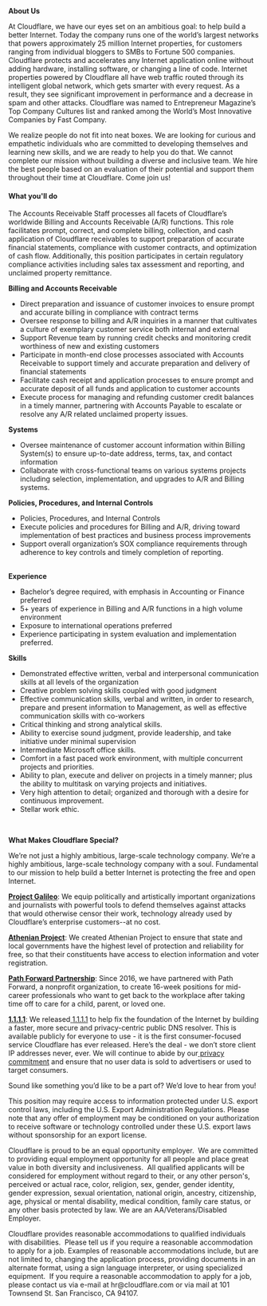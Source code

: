 <div class="content-intro">
	<div><strong>About Us</strong></div>
	<div>
		<p><span style="font-weight: 400;">At Cloudflare, we have our eyes set on an ambitious goal: to help build a better Internet. Today the company runs one of the world’s largest networks that powers approximately 25 million Internet properties, for customers ranging from individual bloggers to SMBs to Fortune 500 companies. Cloudflare protects and accelerates any Internet application online without adding hardware, installing software, or changing a line of code. Internet properties powered by Cloudflare all have web traffic routed through its intelligent global network, which gets smarter with every request. As a result, they see significant improvement in performance and a decrease in spam and other attacks. Cloudflare was named to Entrepreneur Magazine’s Top Company Cultures list and ranked among the World’s Most Innovative Companies by Fast Company.</span><span style="font-weight: 400;">&nbsp;</span></p>
		<p><span style="font-weight: 400;">We realize people do not fit into neat boxes. We are looking for curious and empathetic individuals who are committed to developing themselves and learning new skills, and we are ready to help you do that. We cannot complete our mission without building a diverse and inclusive team. We hire the best people based on an evaluation of their potential and support them throughout their time at Cloudflare. Come join us!&nbsp;</span></p>
	</div>
</div>
<h4>What you'll do</h4>
<p>The Accounts Receivable Staff processes all facets of Cloudflare’s worldwide Billing and Accounts Receivable (A/R) functions. This role facilitates prompt, correct, and complete billing, collection, and cash application of Cloudflare receivables to support preparation of accurate financial statements, compliance with customer contracts, and optimization of cash flow. Additionally, this position participates in certain regulatory compliance activities including sales tax assessment and reporting, and unclaimed property remittance.</p>
<p><strong>Billing and Accounts Receivable&nbsp;</strong></p>
<ul>
	<li>Direct preparation and issuance of customer invoices to ensure prompt and accurate billing in compliance with contract terms</li>
	<li>Oversee response to billing and A/R inquiries in a manner that cultivates a culture of exemplary customer service both internal and external</li>
	<li>Support Revenue team by running credit checks and monitoring credit worthiness of new and existing customers</li>
	<li>Participate in month-end close processes associated with Accounts Receivable to support timely and accurate preparation and delivery of financial statements</li>
	<li>Facilitate cash receipt and application processes to ensure prompt and accurate deposit of all funds and application to customer accounts</li>
	<li>Execute process for managing and refunding customer credit balances in a timely manner, partnering with Accounts Payable to escalate or resolve any A/R related unclaimed property issues.</li>
</ul>
<p><strong>Systems</strong></p>
<ul>
	<li>Oversee maintenance of customer account information within Billing System(s) to ensure up-to-date address, terms, tax, and contact information</li>
	<li>Collaborate with cross-functional teams on various systems projects including selection, implementation, and upgrades to A/R and Billing systems.</li>
</ul>
<p><strong>Policies, Procedures, and Internal Controls</strong></p>
<ul>
	<li>Policies, Procedures, and Internal Controls</li>
	<li>Execute policies and procedures for Billing and A/R, driving toward implementation of best practices and business process improvements</li>
	<li>Support overall organization’s SOX compliance requirements through adherence to key controls and timely completion of reporting.</li>
</ul>
<p><br><strong>Experience</strong></p>
<ul>
	<li>Bachelor’s degree required, with emphasis in Accounting or Finance preferred</li>
	<li>5+ years of experience in Billing and A/R functions in a high volume<br>environment</li>
	<li>Exposure to international operations preferred</li>
	<li>Experience participating in system evaluation and implementation preferred.</li>
</ul>
<p><strong>Skills</strong></p>
<ul>
	<li>Demonstrated effective written, verbal and interpersonal communication skills at all levels of the organization</li>
	<li>Creative problem solving skills coupled with good judgment</li>
	<li>Effective communication skills, verbal and written, in order to research, prepare and present information to Management, as well as effective communication skills with co-workers</li>
	<li>Critical thinking and strong analytical skills.</li>
	<li>Ability to exercise sound judgment, provide leadership, and take initiative under minimal supervision</li>
	<li>Intermediate Microsoft office skills.</li>
	<li>Comfort in a fast paced work environment, with multiple concurrent projects and priorities.</li>
	<li>Ability to plan, execute and deliver on projects in a timely manner; plus the ability to multitask on varying projects and initiatives.</li>
	<li>Very high attention to detail; organized and thorough with a desire for continuous improvement.</li>
	<li>Stellar work ethic.</li>
</ul>
<p>&nbsp;</p>
<div class="content-conclusion">
	<p><strong>What Makes Cloudflare Special?</strong></p>
	<p><span style="font-weight: 400;">We’re not just a highly ambitious, large-scale technology company. We’re a highly ambitious, large-scale technology company with a soul. Fundamental to our mission to help build a better Internet is protecting the free and open Internet.</span></p>
	<p><a href="https://blog.cloudflare.com/protecting-free-expression-online/"><strong>Project Galileo</strong></a><span style="font-weight: 400;">: We equip politically and artistically important organizations and journalists with powerful tools to defend themselves against attacks that would otherwise censor their work, technology already used by Cloudflare’s enterprise customers--at no cost.</span></p>
	<p><strong><a href="https://www.cloudflare.com/athenian/">Athenian Project</a></strong><span style="font-weight: 400;">: We created Athenian Project to ensure that state and local governments have the highest level of protection and reliability for free, so that their constituents have access to election information and voter registration.</span></p>
	<p><a href="https://blog.cloudflare.com/tag/path-forward/"><strong>Path Forward Partnership</strong></a><span style="font-weight: 400;">: Since 2016, we have partnered with Path Forward, a nonprofit organization, to create 16-week positions for mid-career professionals who want to get back to the workplace after taking time off to care for a child, parent, or loved one.</span></p>
	<p><a href="https://1.1.1.1/"><strong>1.1.1.1</strong></a><span style="font-weight: 400;">: We released</span><a href="https://1.1.1.1/"> <span style="font-weight: 400;">1.1.1.1</span></a><span style="font-weight: 400;"> to help fix the foundation of the Internet by building a faster, more secure and privacy-centric public DNS resolver. This is available publicly for everyone to use - it is the first consumer-focused service Cloudflare has ever released. Here’s the deal - we don’t store client IP addresses never, ever. We will continue to abide by our</span><a href="https://developers.cloudflare.com/1.1.1.1/privacy/public-dns-resolver"> privacy commitment</a><span style="font-weight: 400;"> and ensure that no user data is sold to advertisers or used to target consumers.</span></p>
	<p><span style="font-weight: 400;">Sound like something you’d like to be a part of? We’d love to hear from you!</span></p>
	<p><span style="font-weight: 400;">This position may require access to information protected under U.S. export control laws, including the U.S. Export Administration Regulations. Please note that any offer of employment may be conditioned on your authorization to receive software or technology controlled under these U.S. export laws without sponsorship for an export license.</span></p>
	<p><span style="font-weight: 400;">Cloudflare is proud to be an equal opportunity employer. &nbsp;We are committed to providing equal employment opportunity for all people and place great value in both diversity and inclusiveness. &nbsp;All qualified applicants will be considered for employment without regard to their, or any other person's, perceived or actual</span> <span style="font-weight: 400;">race, color, religion, sex, gender, gender identity, gender expression, sexual orientation, national origin, ancestry, citizenship, age, physical or mental disability, medical condition, family care status, or any other basis protected by law. </span><span style="font-weight: 400;">We are an AA/Veterans/Disabled Employer.</span></p>
	<p><span style="font-weight: 400;">Cloudflare provides reasonable accommodations to qualified individuals with disabilities. &nbsp;Please tell us if you require a reasonable accommodation to apply for a job. Examples of reasonable accommodations include, but are not limited to, changing the application process, providing documents in an alternate format, using a sign language interpreter, or using specialized equipment. &nbsp;If you require a reasonable accommodation to apply for a job, please contact us via e-mail at </span><span style="font-weight: 400;">hr@cloudflare.com</span><span style="font-weight: 400;"> or via mail at 101 Townsend St. San Francisco, CA 94107.</span></p>
</div>
